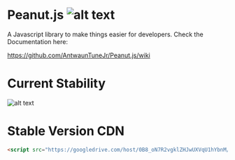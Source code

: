 # Peanut.js ![alt text](https://cdn3.iconfinder.com/data/icons/google-material-design-icons/48/ic_verified_user_48px-128.png "Official")

A Javascript library to make things easier for developers.
Check the Documentation here:

https://github.com/AntwaunTuneJr/Peanut.js/wiki

# Current Stability
![alt text](http://debuggable.com.s3.amazonaws.com/blog/2011/build-passing.png "Working!")



# Stable Version CDN
``` html
<script src="https://googledrive.com/host/0B8_oN7R2vgklZHJwUXVqU1hYbnM/peanut.js"></script>```
